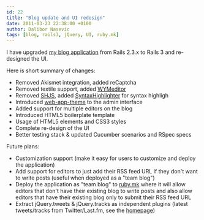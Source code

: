 ```yaml
---
id: 22
title: "Blog update and UI redesign"
date: 2011-03-23 22:38:00 +0100
author: Dalibor Nasevic
tags: [blog, rails3, jQuery, UI, ruby.mk]
---
```


I have upgraded [my blog application](https://github.com/dalibor/dalibornasevic.com "Blog application") from Rails 2.3.x to Rails 3 and re-designed the UI.

Here is short summary of changes:

- Removed Akismet integration, added reCaptcha
- Removed textile support, added [WYMeditor](http://www.wymeditor.org/ "WYMeditor")
- Removed [SHJS](http://shjs.sourceforge.net/), added [SyntaxHighlighter](http://alexgorbatchev.com/SyntaxHighlighter/) for syntax highligh
- Introduced [web-app-theme](http://pilu.github.com/web-app-theme/%20 "Rails Admin theme") to the admin interface
- Added support for multiple editors on the blog
- Introduced HTML5 boilerplate template
- Usage of HTML5 elements and CSS3 styles
- Complete re-design of the UI
- Better testing stack & updated Cucumber scenarios and RSpec specs

Future plans:

- Customization support (make it easy for users to customize and deploy the application)
- Add support for editors to just add their RSS feed URL if they don't want to write posts (useful when deployed as a "team blog")
- Deploy the application as "team blog" to [ruby.mk](http://ruby.mk "MKRUG official site") where it will allow editors that don't have their existing blog to write posts and also allow editors that have their existing blog only to submit their RSS feed URL
- Extract jQuery.tweets & jQuery.tracks as independent plugins (latest tweets/tracks from Twitter/Last.fm, see the [homepage](http://dalibornasevic.com/))
